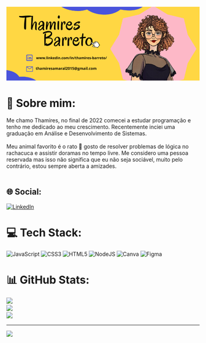 ![](https://github.com/thamirsz/Thamires-Barreto/blob/b3acc20585140ad91304f101561603aaf7f0009e/Thamires.png)





# 💫 Sobre mim:
Me chamo Thamires, no final de 2022 comecei a estudar programação e tenho me dedicado ao meu crescimento. Recentemente inciei uma graduação em Análise e Desenvolvimento de Sistemas.<br><br>Meu animal favorito é o rato 🐀 gosto de resolver problemas de lógica no rachacuca e assistir doramas no tempo livre. Me considero uma pessoa reservada mas isso não significa que eu não seja sociável, muito pelo contrário, estou sempre aberta a amizades.<br><br>


## 🌐 Social:
[![LinkedIn](https://img.shields.io/badge/LinkedIn-%230077B5.svg?logo=linkedin&logoColor=white)](https://linkedin.com/in/https://www.linkedin.com/in/thamires-barreto/) 

# 💻 Tech Stack:
![JavaScript](https://img.shields.io/badge/javascript-%23323330.svg?style=for-the-badge&logo=javascript&logoColor=%23F7DF1E) ![CSS3](https://img.shields.io/badge/css3-%231572B6.svg?style=for-the-badge&logo=css3&logoColor=white) ![HTML5](https://img.shields.io/badge/html5-%23E34F26.svg?style=for-the-badge&logo=html5&logoColor=white) ![NodeJS](https://img.shields.io/badge/node.js-6DA55F?style=for-the-badge&logo=node.js&logoColor=white) ![Canva](https://img.shields.io/badge/Canva-%2300C4CC.svg?style=for-the-badge&logo=Canva&logoColor=white) 	![Figma](https://img.shields.io/badge/figma-%23F24E1E.svg?style=for-the-badge&logo=figma&logoColor=white)
# 📊 GitHub Stats:
![](https://github-readme-stats.vercel.app/api?username=thamirsz&theme=dark&hide_border=false&include_all_commits=true&count_private=false)<br/>
![](https://github-readme-streak-stats.herokuapp.com/?user=thamirsz&theme=dark&hide_border=false)<br/>
![](https://github-readme-stats.vercel.app/api/top-langs/?username=thamirsz&theme=dark&hide_border=false&include_all_commits=true&count_private=false&layout=compact)



---
[![](https://visitcount.itsvg.in/api?id=thamirsz&icon=0&color=0)](https://visitcount.itsvg.in)


